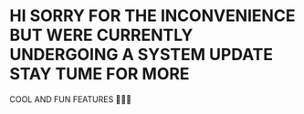 # HI SORRY FOR THE INCONVENIENCE BUT WERE CURRENTLY UNDERGOING A SYSTEM UPDATE STAY TUME FOR MORE 
COOL AND FUN FEATURES 🧑‍💻🔥

